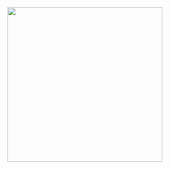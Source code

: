 <p>
  <img src="https://api.vaunt.dev/v1/github/entities/{{rohith1832}}/achievements?format=svg&limit=3" width="350" />
</p>
